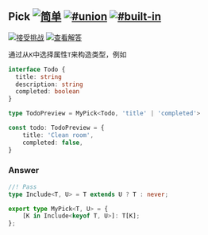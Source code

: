 ## Pick [![简单](https://camo.githubusercontent.com/958fadc22a336a7d4920ef8195ce6b7a1eab17bb033dbee20396976cada54145/68747470733a2f2f696d672e736869656c64732e696f2f62616467652f2d2545372541452538302545352538442539352d376161643063)](https://camo.githubusercontent.com/958fadc22a336a7d4920ef8195ce6b7a1eab17bb033dbee20396976cada54145/68747470733a2f2f696d672e736869656c64732e696f2f62616467652f2d2545372541452538302545352538442539352d376161643063) [![#union](https://camo.githubusercontent.com/ae11d6e75818932afbc61ddbb0b0cebe6adc1c89984f3ef527ed256b1b61a9ae/68747470733a2f2f696d672e736869656c64732e696f2f62616467652f2d253233756e696f6e2d393939)](https://camo.githubusercontent.com/ae11d6e75818932afbc61ddbb0b0cebe6adc1c89984f3ef527ed256b1b61a9ae/68747470733a2f2f696d672e736869656c64732e696f2f62616467652f2d253233756e696f6e2d393939) [![#built-in](https://camo.githubusercontent.com/197ad2fc0776d8d62816615266b8d52a162425af4443c5e0bbdc0ee21ba5d6a2/68747470733a2f2f696d672e736869656c64732e696f2f62616467652f2d2532336275696c742d2d696e2d393939)](https://camo.githubusercontent.com/197ad2fc0776d8d62816615266b8d52a162425af4443c5e0bbdc0ee21ba5d6a2/68747470733a2f2f696d672e736869656c64732e696f2f62616467652f2d2532336275696c742d2d696e2d393939)

[![接受挑战](https://camo.githubusercontent.com/aab9eb44aa9720e6c24cb65e557c175c37aed35b7e0137c1df2fcfb1113cd8d4/68747470733a2f2f696d672e736869656c64732e696f2f62616467652f2d2545362538452541352545352538462539372545362538432539312545362538382539382d3331373863363f6c6f676f3d74797065736372697074266c6f676f436f6c6f723d7768697465)](https://tsch.js.org/4/play/zh-CN) [![查看解答](https://camo.githubusercontent.com/bf011f7ac4336ea23505d0b71515fd7d12f9bb8eea9a0cb248172ee29c8b294e/68747470733a2f2f696d672e736869656c64732e696f2f62616467652f2d2545362539462541352545372539432538422545382541372541332545372541442539342d6465356137373f6c6f676f3d617765736f6d652d6c69737473266c6f676f436f6c6f723d7768697465)](https://tsch.js.org/4/solutions)

通过从`K`中选择属性`T`来构造类型，例如

```ts
interface Todo {
  title: string
  description: string
  completed: boolean
}

type TodoPreview = MyPick<Todo, 'title' | 'completed'>

const todo: TodoPreview = {
    title: 'Clean room',
    completed: false,
}
```

### Answer

```ts
//! Pass
type Include<T, U> = T extends U ? T : never;

export type MyPick<T, U> = {
    [K in Include<keyof T, U>]: T[K];
};
```


